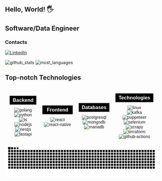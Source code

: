 ## Hello, World! 🖐
## Software/Data Engineer 

### Contacts

[![LinkedIn](https://img.shields.io/badge/LinkedIn-0077B5?style=for-the-badge&logo=linkedin&logoColor=white)](https://www.linkedin.com/in/pedro-elias-817298243/)
<!-- [![Portfólio](https://img.shields.io/badge/Portfólio-000000?style=for-the-badge&logo=About.DEV&logoColor=white)](https://edevs.com.br) -->


<div style="display: inline_block">

  <img align="center" alt="github_stats" src="https://github-readme-stats.vercel.app/api?username=edevPedro&show_icons=true&theme=darcula"  width="400" height="200" /> 
  <img align="center" alt="most_languages" src="https://github-readme-stats.vercel.app/api/top-langs/?username=edevPedro&theme=darcula&layout=compact" width="410" height="170"/>


</div>

## Top-notch Technologies
<div style="display: flex; justify-content: center; align-items: center; flex-wrap: wrap; gap: 30px; text-align: center; font-family: Arial, sans-serif;">
  
  <!-- Backend -->
  <div style="display: flex; flex-direction: column; align-items: center;">
    <h3 style="width: 100%; color: #ffffff; background-color: #000000; padding: 5px; margin-bottom: 10px;">Backend</h3>
    <img align="center" alt="golang" src="https://img.shields.io/badge/Go-00ADD8?style=for-the-badge&logo=go&logoColor=white" />
    <img align="center" alt="python" src="https://img.shields.io/badge/Python-3776AB?style=for-the-badge&logo=python&logoColor=white" />
    <img align="center" alt="ts" src="https://img.shields.io/badge/TypeScript-007ACC?style=for-the-badge&logo=typescript&logoColor=white" />
    <img align="center" alt="nodejs" src="https://img.shields.io/badge/Node.js-43853D?style=for-the-badge&logo=node.js&logoColor=white" />
    <img align="center" alt="nestjs" src="https://img.shields.io/badge/NestJS-E0234E?style=for-the-badge&logo=nestjs&logoColor=white" />
    <img align="center" alt="fastapi" src="https://img.shields.io/badge/FastAPI-009688?style=for-the-badge&logo=fastapi&logoColor=white" />
  </div>
  
  <!-- Frontend -->
  <div style="display: flex; flex-direction: column; align-items: center;">
    <h3 style="width: 100%; color: #ffffff; background-color: #000000; padding: 5px; margin-bottom: 10px;">Frontend</h3>
    <img align="center" alt="react" src="https://img.shields.io/badge/React-20232A?style=for-the-badge&logo=react&logoColor=61DAFB" />
    <img align="center" alt="react-native" src="https://img.shields.io/badge/React_Native-20232A?style=for-the-badge&logo=react&logoColor=61DAFB" />
  </div>
  
  <!-- Databases -->
  <div style="display: flex; flex-direction: column; align-items: center;">
    <h3 style="width: 100%; color: #ffffff; background-color: #000000; padding: 5px; margin-bottom: 10px;">Databases</h3>
    <img align="center" alt="postgresql" src="https://img.shields.io/badge/PostgreSQL-4169E1?style=for-the-badge&logo=postgresql&logoColor=white" />
    <img align="center" alt="mongodb" src="https://img.shields.io/badge/MongoDB-47A248?style=for-the-badge&logo=mongodb&logoColor=white" />
    <img align="center" alt="mariadb" src="https://img.shields.io/badge/MariaDB-003B57?style=for-the-badge&logo=mariadb&logoColor=white" />
  </div>

  <!-- Technologies -->
  <div style="display: flex; flex-direction: column; align-items: center;">
    <h3 style="width: 100%; color: #ffffff; background-color: #000000; padding: 5px; margin-bottom: 10px;">Technologies</h3>
    <img align="center" alt="linux" src="https://img.shields.io/badge/Linux-FCC624?style=for-the-badge&logo=linux&logoColor=black" />
    <img align="center" alt="kafka" src="https://img.shields.io/badge/Apache_Kafka-231F20?style=for-the-badge&logo=apachekafka&logoColor=white" />
    <img align="center" alt="puppeteer" src="https://img.shields.io/badge/Puppeteer-00B0FF?style=for-the-badge&logo=puppeteer&logoColor=white" />
    <img align="center" alt="selenium" src="https://img.shields.io/badge/Selenium-43B02A?style=for-the-badge&logo=selenium&logoColor=white" />
    <img align="center" alt="scrapy" src="https://img.shields.io/badge/Scrapy-9E1B32?style=for-the-badge&logo=scrapy&logoColor=white" />
    <img align="center" alt="terraform" src="https://img.shields.io/badge/Terraform-7B42BC?style=for-the-badge&logo=terraform&logoColor=white" />
    <img align="center" alt="github-actions" src="https://img.shields.io/badge/GitHub_Actions-2088FF?style=for-the-badge&logo=github-actions&logoColor=white" />
  </div>
</div>
<br/>







<picture>
  <source media="(prefers-color-scheme: dark)" srcset="https://raw.githubusercontent.com/edevPedro/edevPedro/output/github-contribution-grid-snake-dark.svg">
  <source media="(prefers-color-scheme: light)" srcset="https://raw.githubusercontent.com/edevPedro/edevPedro/output/github-contribution-grid-snake.svg">
  <img alt="github contribution grid snake animation" src="https://raw.githubusercontent.com/edevPedro/edevPedro/output/github-contribution-grid-snake.svg">
</picture>
